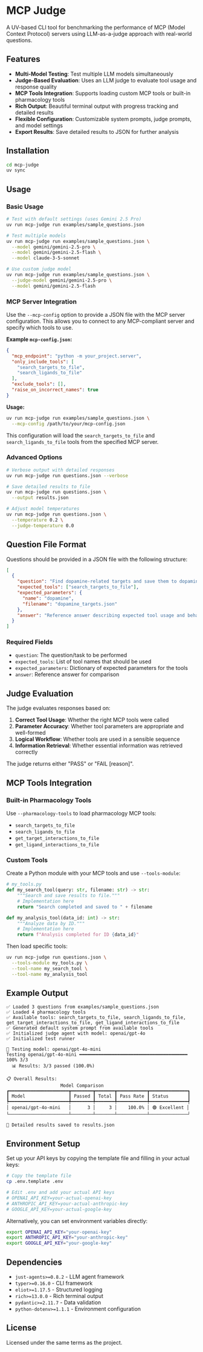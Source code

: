 # MCP Judge

A UV-based CLI tool for benchmarking the performance of MCP (Model Context Protocol) servers using LLM-as-a-judge approach with real-world questions.

## Features

- **Multi-Model Testing**: Test multiple LLM models simultaneously
- **Judge-Based Evaluation**: Uses an LLM judge to evaluate tool usage and response quality
- **MCP Tools Integration**: Supports loading custom MCP tools or built-in pharmacology tools
- **Rich Output**: Beautiful terminal output with progress tracking and detailed results
- **Flexible Configuration**: Customizable system prompts, judge prompts, and model settings
- **Export Results**: Save detailed results to JSON for further analysis

## Installation

```bash
cd mcp-judge
uv sync
```

## Usage

### Basic Usage

```bash
# Test with default settings (uses Gemini 2.5 Pro)
uv run mcp-judge run examples/sample_questions.json

# Test multiple models
uv run mcp-judge run examples/sample_questions.json \
  --model gemini/gemini-2.5-pro \
  --model gemini/gemini-2.5-flash \
  --model claude-3-5-sonnet

# Use custom judge model
uv run mcp-judge run examples/sample_questions.json \
  --judge-model gemini/gemini-2.5-pro \
  --model gemini/gemini-2.5-flash
```

### MCP Server Integration

Use the `--mcp-config` option to provide a JSON file with the MCP server configuration. This allows you to connect to any MCP-compliant server and specify which tools to use.

**Example `mcp-config.json`:**
```json
{
  "mcp_endpoint": "python -m your_project.server",
  "only_include_tools": [
    "search_targets_to_file",
    "search_ligands_to_file"
  ],
  "exclude_tools": [],
  "raise_on_incorrect_names": true
}
```

**Usage:**
```bash
uv run mcp-judge run examples/sample_questions.json \
  --mcp-config /path/to/your/mcp-config.json
```

This configuration will load the `search_targets_to_file` and `search_ligands_to_file` tools from the specified MCP server.

### Advanced Options

```bash
# Verbose output with detailed responses
uv run mcp-judge run questions.json --verbose

# Save detailed results to file
uv run mcp-judge run questions.json \
  --output results.json

# Adjust model temperatures
uv run mcp-judge run questions.json \
  --temperature 0.2 \
  --judge-temperature 0.0
```

## Question File Format

Questions should be provided in a JSON file with the following structure:

```json
[
  {
    "question": "Find dopamine-related targets and save them to dopamine_targets.json",
    "expected_tools": ["search_targets_to_file"],
    "expected_parameters": {
      "name": "dopamine",
      "filename": "dopamine_targets.json"
    },
    "answer": "Reference answer describing expected tool usage and behavior"
  }
]
```

### Required Fields

- `question`: The question/task to be performed
- `expected_tools`: List of tool names that should be used
- `expected_parameters`: Dictionary of expected parameters for the tools
- `answer`: Reference answer for comparison

## Judge Evaluation

The judge evaluates responses based on:

1. **Correct Tool Usage**: Whether the right MCP tools were called
2. **Parameter Accuracy**: Whether tool parameters are appropriate and well-formed
3. **Logical Workflow**: Whether tools are used in a sensible sequence
4. **Information Retrieval**: Whether essential information was retrieved correctly

The judge returns either "PASS" or "FAIL [reason]".

## MCP Tools Integration

### Built-in Pharmacology Tools

Use `--pharmacology-tools` to load pharmacology MCP tools:
- `search_targets_to_file`
- `search_ligands_to_file`
- `get_target_interactions_to_file`
- `get_ligand_interactions_to_file`

### Custom Tools

Create a Python module with your MCP tools and use `--tools-module`:

```python
# my_tools.py
def my_search_tool(query: str, filename: str) -> str:
    """Search and save results to file."""
    # Implementation here
    return "Search completed and saved to " + filename

def my_analysis_tool(data_id: int) -> str:
    """Analyze data by ID."""
    # Implementation here
    return f"Analysis completed for ID {data_id}"
```

Then load specific tools:
```bash
uv run mcp-judge run questions.json \
  --tools-module my_tools.py \
  --tool-name my_search_tool \
  --tool-name my_analysis_tool
```

## Example Output

```
✅ Loaded 3 questions from examples/sample_questions.json
✅ Loaded 4 pharmacology tools
✅ Available tools: search_targets_to_file, search_ligands_to_file, get_target_interactions_to_file, get_ligand_interactions_to_file
✅ Generated default system prompt from available tools
✅ Initialized judge agent with model: openai/gpt-4o
✅ Initialized test runner

🔄 Testing model: openai/gpt-4o-mini
Testing openai/gpt-4o-mini ━━━━━━━━━━━━━━━━━━━━━━━━━━━━━━━━━━━━━━━━ 100% 3/3
  📊 Results: 3/3 passed (100.0%)

📋 Overall Results:
                    Model Comparison                    
┏━━━━━━━━━━━━━━━━━━━━━━┳━━━━━━━━┳━━━━━━━┳━━━━━━━━━━━┳━━━━━━━━━━━━━━┓
┃ Model                ┃ Passed ┃ Total ┃ Pass Rate ┃ Status       ┃
┡━━━━━━━━━━━━━━━━━━━━━━╇━━━━━━━━╇━━━━━━━╇━━━━━━━━━━━╇━━━━━━━━━━━━━━┩
│ openai/gpt-4o-mini   │      3 │     3 │    100.0% │ 🟢 Excellent │
└──────────────────────┴────────┴───────┴───────────┴──────────────┘

💾 Detailed results saved to results.json
```

## Environment Setup

Set up your API keys by copying the template file and filling in your actual keys:

```bash
# Copy the template file
cp .env.template .env

# Edit .env and add your actual API keys
# OPENAI_API_KEY=your-actual-openai-key
# ANTHROPIC_API_KEY=your-actual-anthropic-key
# GOOGLE_API_KEY=your-actual-google-key
```

Alternatively, you can set environment variables directly:

```bash
export OPENAI_API_KEY="your-openai-key"
export ANTHROPIC_API_KEY="your-anthropic-key" 
export GOOGLE_API_KEY="your-google-key"
```

## Dependencies

- `just-agents>=0.8.2` - LLM agent framework
- `typer>=0.16.0` - CLI framework
- `eliot>=1.17.5` - Structured logging
- `rich>=13.0.0` - Rich terminal output
- `pydantic>=2.11.7` - Data validation
- `python-dotenv>=1.1.1` - Environment configuration

## License

Licensed under the same terms as the project.